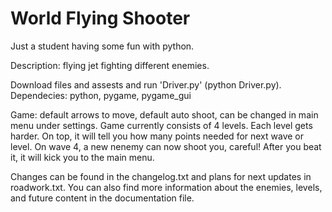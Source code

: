# World Flying Shooter
 Just a student having some fun with python.

Description: flying jet fighting different enemies.

Download files and assests and run 'Driver.py' (python Driver.py).
Dependecies: python, pygame, pygame_gui

Game: default arrows to move, default auto shoot, can be changed in main menu under settings. Game currently consists of 4 levels.     Each level gets harder. On top, it will tell you how many points needed for next wave or level. On wave 4, a new nenemy can now shoot you, careful! After you beat it, it will kick you to the main menu. 

Changes can be found in the changelog.txt and plans for next updates in roadwork.txt. You can also find more information about the enemies, levels, and future content in the documentation file.


